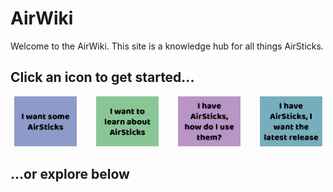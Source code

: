 # AirWiki
Welcome to the AirWiki. This site is a knowledge hub for all things AirSticks.

## Click an icon to get started...

<div style="display: grid; grid-template-columns: repeat(4, 1fr); gap: 20px; text-align: center;">

<div>
<a href="HowToGet.md">
<img src="want.png" alt="I want AirSticks" style="width: 100px; height: 80px;">
</a>
</div>

<div>
<a href="Learn.md">
<img src="learn.png" alt="Learn about the AirSticks" style="width: 100px; height: 80px;">
</a>
</div>

<div>
<a href="HowToUse.md">
<img src="howto.png" alt="How to use" style="width: 100px; height: 80px;">
</a>
</div>

<div>
<a href="LatestReleases.md">
<img src="release.png" alt="Latest release" style="width: 100px; height: 80px;">
</a>
</div>

</div>

## ...or explore below
